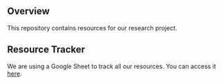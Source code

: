 ## Overview
This repository contains resources for our research project.

## Resource Tracker
We are using a Google Sheet to track all our resources. You can access it [here](https://docs.google.com/spreadsheets/d/1s-1ld8HfH3KKzRbiT5J-Sz-1vabIs-PHhCibd29C6Xw/edit?gid=0#gid=0).